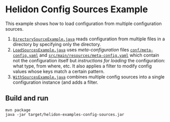 # Helidon Config Sources Example

This example shows how to load configuration from multiple 
configuration sources.

1. [`DirectorySourceExample.java`](src/main/java/io/helidon/examples/config/sources/DirectorySourceExample.java)
reads configuration from multiple files in a directory by specifying only the directory.
2. [`LoadSourcesExample.java`](src/main/java/io/helidon/examples/config/sources/LoadSourcesExample.java)
uses _meta-configuration_ files [`conf/meta-config.yaml`](./conf/meta-config.yaml) 
and [`src/main/resources/meta-config.yaml`](./src/main/resources/meta-config.yaml)
which contain not the configuration itself but
_instructions for loading_ the configuration: what type, from where, etc. It also
applies a filter to modify config values whose keys match a certain pattern.
3. [`WithSourcesExample.java`](src/main/java/io/helidon/examples/config/sources/WithSourcesExample.java)
combines multiple config sources into a single configuration instance (and adds a
filter.

## Build and run

```shell
mvn package
java -jar target/helidon-examples-config-sources.jar
```
